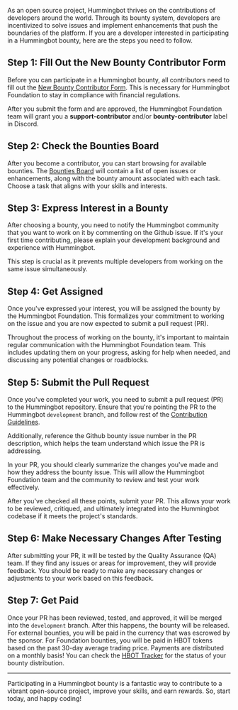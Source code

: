 As an open source project, Hummingbot thrives on the contributions of developers around the world. Through its bounty system, developers are incentivized to solve issues and implement enhancements that push the boundaries of the platform. If you are a developer interested in participating in a Hummingbot bounty, here are the steps you need to follow.

## Step 1: Fill Out the New Bounty Contributor Form

Before you can participate in a Hummingbot bounty, all contributors need to fill out the [New Bounty Contributor Form](https://forms.gle/uArBWsSqCYHBWTcz9). This is necessary for Hummingbot Foundation to stay in compliance with financial regulations.

After you submit the form and are approved, the Hummingbot Foundation team will grant you a **support-contributor** and/or **bounty-contributor** label in Discord.

## Step 2: Check the Bounties Board

After you become a contributor, you can start browsing for available bounties. The [Bounties Board](https://github.com/orgs/hummingbot/projects/7) will contain a list of open issues or enhancements, along with the bounty amount associated with each task. Choose a task that aligns with your skills and interests.

## Step 3: Express Interest in a Bounty

After choosing a bounty, you need to notify the Hummingbot community that you want to work on it by commenting on the Github issue. If it's your first time contributing, please explain your development background and experience with Hummingbot.

This step is crucial as it prevents multiple developers from working on the same issue simultaneously.

## Step 4: Get Assigned

Once you've expressed your interest, you will be assigned the bounty by the Hummingbot Foundation. This formalizes your commitment to working on the issue and you are now expected to submit a pull request (PR).

Throughout the process of working on the bounty, it's important to maintain regular communication with the Hummingbot Foundation team. This includes updating them on your progress, asking for help when needed, and discussing any potential changes or roadblocks.

## Step 5: Submit the Pull Request

Once you've completed your work, you need to submit a pull request (PR) to the Hummingbot repository. Ensure that you're pointing the PR to the Hummingbot `development` branch, and follow rest of the [Contribution Guidelines](/developers/contributions).

Additionally, reference the Github bounty issue number in the PR description, which helps the team understand which issue the PR is addressing.

In your PR, you should clearly summarize the changes you've made and how they address the bounty issue. This will allow the Hummingbot Foundation team and the community to review and test your work effectively.

After you've checked all these points, submit your PR. This allows your work to be reviewed, critiqued, and ultimately integrated into the Hummingbot codebase if it meets the project's standards.

## Step 6: Make Necessary Changes After Testing

After submitting your PR, it will be tested by the Quality Assurance (QA) team. If they find any issues or areas for improvement, they will provide feedback. You should be ready to make any necessary changes or adjustments to your work based on this feedback.

## Step 7: Get Paid

Once your PR has been reviewed, tested, and approved, it will be merged into the `development` branch. After this happens, the bounty will be released. For external bounties, you will be paid in the currency that was escrowed by the sponsor. For Foundation bounties, you will be paid in HBOT tokens based on the past 30-day average trading price. Payments are distributed on a monthly basis! You can check the [HBOT Tracker](https://docs.google.com/spreadsheets/d/1UNAumPMnXfsghAAXrfKkPGRH9QlC8k7Cu1FGQVL1t0M/edit?usp=sharing) for the status of your bounty distribution.

---

Participating in a Hummingbot bounty is a fantastic way to contribute to a vibrant open-source project, improve your skills, and earn rewards. So, start today, and happy coding!
